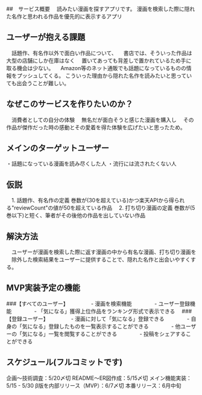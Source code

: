 ##　サービス概要
　読みたい漫画を探すアプリです。
  漫画を検索した際に隠れた名作と思われる作品を優先的に表示するアプリ
  

## ユーザーが抱える課題
　話題作、有名作以外で面白い作品について、
　書店では、そういった作品は大型の店舗にしか在庫はなく
　置いてあっても背差しで置かれているため手に取る機会は少ない。
　Amazon等のネット通販でも話題になっているものの情報をプッシュしてくる。
  こういった理由から隠れた名作を読みたいと思っていても出会うことが難しい。

## なぜこのサービスを作りたいのか？
　消費者としての自分の体験
  　無名だが面白そうと感じた漫画を購入し
  　その作品が傑作だった時の感動とその愛着を得た体験を広げたいと思ったため。

## メインのターゲットユーザー
  ・話題になっている漫画を読み尽くした人
  ・流行には流されたくない人

## 仮説
　1. 話題作、有名作の定義
     巻数が(30を超えている)かつ楽天APIから得られる"reviewCount"の値が50を超えている作品
　2. 打ち切り漫画の定義
     巻数が(5巻以下)と短く、筆者がその後他の作品を出していない作品

## 解決方法
　ユーザーが漫画を検索した際に返す漫画の中から有名な漫画、打ち切り漫画を
　除外した検索結果をユーザーに提供することで、隠れた名作と出会いやすくする。


## MVP実装予定の機能
  ###【すべてのユーザー】
　　　　- 漫画を検索機能
　　　　- ユーザー登録機能
　　　　- 「気になる」獲得上位作品をランキング形式で表示できる
　###【登録ユーザー】
　　　　- 漫画に対して「気になる」登録できる
　　　　- 自身の「気になる」登録したものを一覧表示することができる
　　　　- 他ユーザーの「気になる」一覧を閲覧することができる
　　　　- 投稿をシェアすることができる

## スケジュール(フルコミットです)
  企画〜技術調査：5/20〆切
  README〜ER図作成：5/15〆切
  メイン機能実装：5/15 - 5/30
  β版を内部リリース（MVP）：6/7〆切
  本番リリース：6月中旬